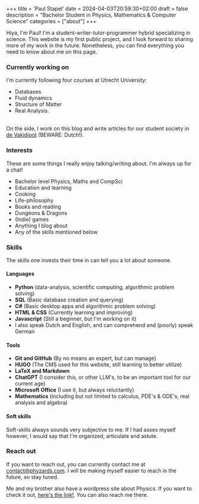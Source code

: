 +++
title = 'Paul Stapel'
date = 2024-04-03T20:59:30+02:00
draft = false
description = "Bachelor Student in Physics, Mathematics & Computer Science"
categories = ["about"]
+++

Hiya, I'm Paul! I'm a student-writer-tutor-programmer hybrid specializing in science. This website is my first public project, and I look forward to sharing more of my work in the future. Nonetheless, you can find everything you need to know about me on this page. 

### Currently working on
I'm currently following four courses at Utrecht University: 
* Databases 
* Fluid dynamics 
* Structure of Matter 
* Real Analysis. 

\
On the side, I work on this blog and write articles for our student society in [de Vakidioot](https://www.a-eskwadraat.nl/Vereniging/Commissies/vakid/) (BEWARE: Dutch!). 

### Interests
These are some things I really enjoy talking/writing about. I'm always up for a chat!
* Bachelor level Physics, Maths and CompSci
* Education and learning
* Cooking 
* Life-philosophy 
* Books and reading
* Dungeons & Dragons
* (Indie) games
* Anything I blog about
* Any of the skills mentioned below

### Skills
The skills one invests their time in can tell you a lot about someone.

#### Languages
* **Python** (data-analysis, scientific computing, algorithmic problem solving)
* **SQL** (Basic database creation and querying)
* **C#** (Basic desktop apps and algorithmic problem solving)
* **HTML & CSS** (Currently learning and improving)
* **Javascript** (Still a beginner, but I'm working on it)
* I also speak Dutch and English, and can comprehend and (poorly) speak German 


#### Tools
* **Git and GitHub** (By no means an expert, but can manage)
* **HUGO** (The CMS used for this website, still learning to better utilize)
* **LaTeX and Markdown** 
* **ChatGPT** (I consider this, or other LLM's, to be an important tool for our current age)
* **Microsoft Office** (I use it, but always reluctantly)  
* **Mathematics** (including but not limited to calculus, PDE's & ODE's, real analysis and algebra)

#### Soft skills
 Soft-skills always sounds very subjective to me. If I had asses myself however, I would say that I'm organized, articulate and astute. 

### Reach out
If you want to reach out, you can currently contact me at <contact@phyzards.com>. I will be making myself easier to reach in the future, so stay tuned. 

Me and my brother also have a wordpress site about Physics. If you want to check it out, [here's the link!](https://phyzards.com). You can also reach me there. 

